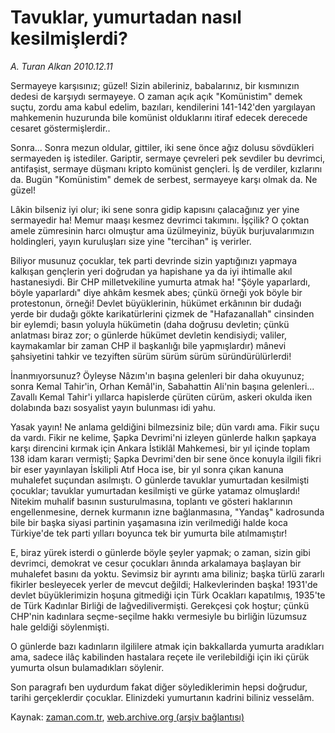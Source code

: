 # Tavuklar, yumurtadan nasıl kesilmişlerdi?

*A. Turan Alkan 2010.12.11*

<td class="columnist-detail">
<p>Sermayeye karşısınız; güzel! Sizin abileriniz, babalarınız, bir kısmınızın dedesi de karşıydı sermayeye. O zaman açık açık "Komünistim" demek suçtu, zordu ama kabul edelim, bazıları, kendilerini 141-142'den yargılayan mahkemenin huzurunda bile komünist olduklarını itiraf edecek derecede cesaret göstermişlerdir..</p>
<p>
<div id="haberMetinDiv">
<p>Sonra... Sonra mezun oldular, gittiler, iki sene önce ağız dolusu sövdükleri sermayeden iş istediler. Gariptir, sermaye çevreleri pek sevdiler bu devrimci, antifaşist, sermaye düşmanı kripto komünist gençleri. İş de verdiler, kızlarını da. Bugün "Komünistim" demek de serbest, sermayeye karşı olmak da. Ne güzel!
<p>Lâkin bilseniz iyi olur; iki sene sonra gidip kapısını çalacağınız yer yine sermayedir ha! Memur maaşı kesmez devrimci takımını. İşçilik? O çoktan amele zümresinin harcı olmuştur ama üzülmeyiniz, büyük burjuvalarımızın holdingleri, yayın kuruluşları size yine "tercihan" iş verirler.
<p>Biliyor musunuz çocuklar, tek parti devrinde sizin yaptığınızı yapmaya kalkışan gençlerin yeri doğrudan ya hapishane ya da iyi ihtimalle akıl hastanesiydi. Bir CHP milletvekiline yumurta atmak ha! "Şöyle yaparlardı, böyle yaparlardı" diye ahkâm kesmek abes; çünkü örneği yok böyle bir protestonun, örneği! Devlet büyüklerinin, hükümet erkânının bir dudağı yerde bir dudağı gökte karikatürlerini çizmek de "Hafazanallah" cinsinden bir eylemdi; basın yoluyla hükümetin (daha doğrusu devletin; çünkü anlatması biraz zor; o günlerde hükümet devletin kendisiydi; valiler, kaymakamlar bir zaman CHP il başkanlığı bile yapmışlardır) mânevi şahsiyetini tahkir ve tezyiften sürüm sürüm sürüm süründürülürlerdi!
<p>İnanmıyorsunuz? Öyleyse Nâzım'ın başına gelenleri bir daha okuyunuz; sonra Kemal Tahir'in, Orhan Kemâl'in, Sabahattin Ali'nin başına gelenleri... Zavallı Kemal Tahir'i yıllarca hapislerde çürüten cürüm, askeri okulda iken dolabında bazı sosyalist yayın bulunması idi yahu.
<p>Yasak yayın! Ne anlama geldiğini bilmezsiniz bile; dün vardı ama. Fikir suçu da vardı. Fikir ne kelime, Şapka Devrimi'ni izleyen günlerde halkın şapkaya karşı direncini kırmak için Ankara İstiklâl Mahkemesi, bir yıl içinde toplam 138 idam kararı vermişti; Şapka Devrimi'den bir sene önce konuyla ilgili fikri bir eser yayınlayan İskilipli Atıf Hoca ise, bir yıl sonra çıkan kanuna muhalefet suçundan asılmıştı. O günlerde tavuklar yumurtadan kesilmişti çocuklar; tavuklar yumurtadan kesilmişti ve gürke yatamaz olmuşlardı! Nitekim muhalif basının susturulmasına, toplantı ve gösteri haklarının engellenmesine, dernek kurmanın izne bağlanmasına, "Yandaş" kadrosunda bile bir başka siyasi partinin yaşamasına izin verilmediği halde koca Türkiye'de tek parti yılları boyunca tek bir yumurta bile atılmamıştır!
<p>E, biraz yürek isterdi o günlerde böyle şeyler yapmak; o zaman, sizin gibi devrimci, demokrat ve cesur çocukları ânında arkalamaya başlayan bir muhalefet basını da yoktu. Sevimsiz bir ayrıntı ama biliniz; başka türlü zararlı fikirler besleyecek yerler de mevcut değildi; Halkevlerinden başka! 1931'de devlet büyüklerimizin hoşuna gitmediği için Türk Ocakları kapatılmış, 1935'te de Türk Kadınlar Birliği de lağvedilivermişti. Gerekçesi çok hoştur; çünkü CHP'nin kadınlara seçme-seçilme hakkı vermesiyle bu birliğin lüzumsuz hale geldiği söylenmişti.
<p>O günlerde bazı kadınların ilgililere atmak için bakkallarda yumurta aradıkları ama, sadece ilâç kabilinden hastalara reçete ile verilebildiği için iki çürük yumurta olsun bulamadıkları söylenir.
<p>Son paragrafı ben uydurdum fakat diğer söylediklerimin hepsi doğrudur, tarihi gerçeklerdir çocuklar. Elinizdeki yumurtanın kadrini biliniz vesselâm. </p></p></p></p></p></p></p></p></div>
</p>
<a href="http://web.archive.org/web/20101220133145/mailto:t.alkan@zaman.com.tr">
</a></td>

Kaynak: [zaman.com.tr](http://zaman.com.tr/yazar.do?yazino=1063604), [web.archive.org (arşiv bağlantısı)](http://web.archive.org/web/20101220133145/http://www.zaman.com.tr:80/yazar.do?yazino=1063604)
